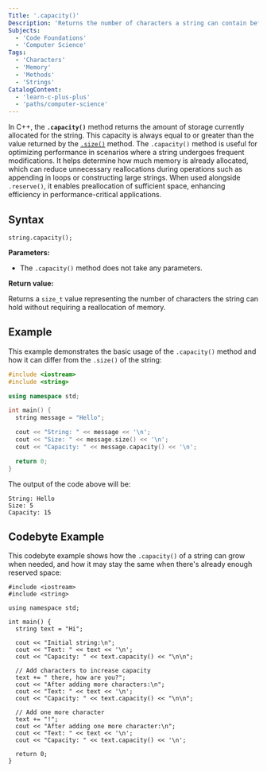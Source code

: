 ```yaml
---
Title: '.capacity()'
Description: 'Returns the number of characters a string can contain before allocating new memory.'
Subjects:
  - 'Code Foundations'
  - 'Computer Science'
Tags:
  - 'Characters'
  - 'Memory'
  - 'Methods'
  - 'Strings'
CatalogContent:
  - 'learn-c-plus-plus'
  - 'paths/computer-science'
---
```


In C++, the **`.capacity()`** method returns the amount of storage currently allocated for the string. This capacity is always equal to or greater than the value returned by the [`.size()`](https://www.codecademy.com/resources/docs/cpp/strings/size) method. The `.capacity()` method is useful for optimizing performance in scenarios where a string undergoes frequent modifications. It helps determine how much memory is already allocated, which can reduce unnecessary reallocations during operations such as appending in loops or constructing large strings. When used alongside `.reserve()`, it enables preallocation of sufficient space, enhancing efficiency in performance-critical applications.

## Syntax

```pseudo
string.capacity();
```

**Parameters:**

- The `.capacity()` method does not take any parameters.

**Return value:**

Returns a `size_t` value representing the number of characters the string can hold without requiring a reallocation of memory.

## Example

This example demonstrates the basic usage of the `.capacity()` method and how it can differ from the `.size()` of the string:

```cpp
#include <iostream>
#include <string>

using namespace std;

int main() {
  string message = "Hello";

  cout << "String: " << message << '\n';
  cout << "Size: " << message.size() << '\n';
  cout << "Capacity: " << message.capacity() << '\n';

  return 0;
}
```

The output of the code above will be:

```shell
String: Hello
Size: 5
Capacity: 15
```

## Codebyte Example

This codebyte example shows how the `.capacity()` of a string can grow when needed, and how it may stay the same when there's already enough reserved space:

```codebyte/cpp
#include <iostream>
#include <string>

using namespace std;

int main() {
  string text = "Hi";

  cout << "Initial string:\n";
  cout << "Text: " << text << '\n';
  cout << "Capacity: " << text.capacity() << "\n\n";

  // Add characters to increase capacity
  text += " there, how are you?";
  cout << "After adding more characters:\n";
  cout << "Text: " << text << '\n';
  cout << "Capacity: " << text.capacity() << "\n\n";

  // Add one more character
  text += "!";
  cout << "After adding one more character:\n";
  cout << "Text: " << text << '\n';
  cout << "Capacity: " << text.capacity() << '\n';

  return 0;
}
```
